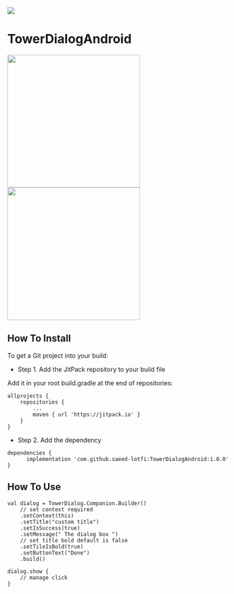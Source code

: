 [![](https://jitpack.io/v/saeed-lotfi/TowerDialogAndroid.svg)](https://jitpack.io/#saeed-lotfi/TowerDialogAndroid)


# TowerDialogAndroid


<img src="https://raw.githubusercontent.com/saeed-lotfi/TowerDialogAndroid/master/raw/error.png" width="300">   <img src="https://raw.githubusercontent.com/saeed-lotfi/TowerDialogAndroid/master/raw/success.png" width="300">




## How To Install

To get a Git project into your build:

* Step 1. Add the JitPack repository to your build file

Add it in your root build.gradle at the end of repositories:

	allprojects {
		repositories {
			...
			maven { url 'https://jitpack.io' }
		}
	}

* Step 2. Add the dependency

```
dependencies {
	  implementation 'com.github.saeed-lotfi:TowerDialogAndroid:1.0.0'
}
```
## How To Use

```
val dialog = TowerDialog.Companion.Builder()
    // set context required
    .setContext(this)
    .setTitle("custom title")
    .setIsSuccess(true)
    .setMessage(" The dialog box ")
    // set title bold default is false
    .setTileIsBold(true)
    .setButtonText("Done")
    .build()

dialog.show {
    // manage click
}

```


